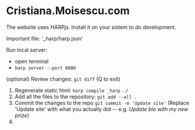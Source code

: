 Cristiana.Moisescu.com
======================

The website uses HARPjs. Install it on your sistem to do development.

Important file: '_harp/harp.json'

Run local server:

* open terminal
* `harp server --port 8080`

(optional) Review changes: `git diff` (Q to exit)

1. Regenerate static html: `harp compile _harp ./`
2. Add all the files to the repository: `git add --all .`
3. Commit the changes to the repo `git commit -m 'Update site'` (Replace 'Update site' with what you actually did -- e.g. _Update bio with my new prize_)
4. 